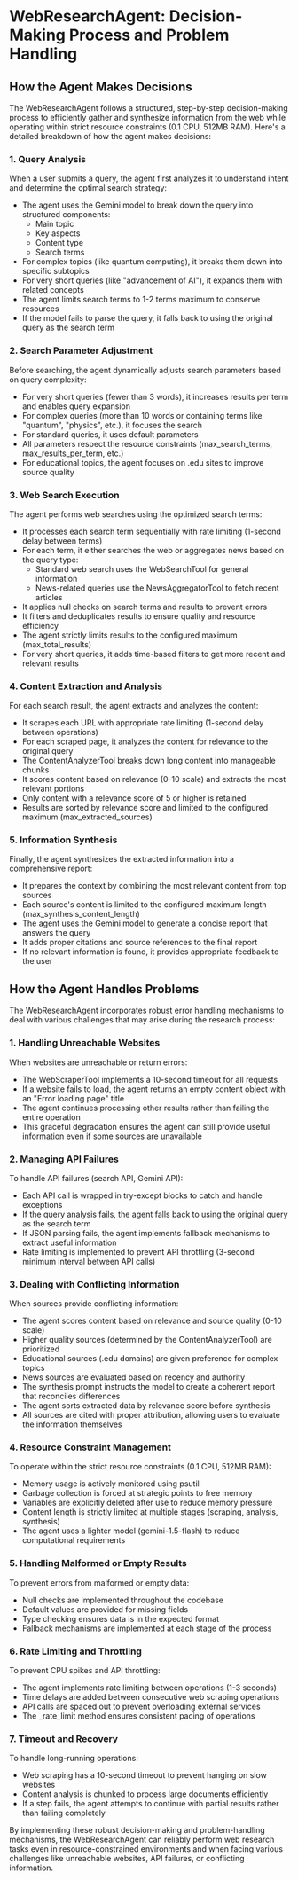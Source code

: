 # WebResearchAgent: Decision-Making Process and Problem Handling

## How the Agent Makes Decisions

The WebResearchAgent follows a structured, step-by-step decision-making process to efficiently gather and synthesize information from the web while operating within strict resource constraints (0.1 CPU, 512MB RAM). Here's a detailed breakdown of how the agent makes decisions:

### 1. Query Analysis

When a user submits a query, the agent first analyzes it to understand intent and determine the optimal search strategy:

- The agent uses the Gemini model to break down the query into structured components:
  - Main topic
  - Key aspects
  - Content type
  - Search terms
- For complex topics (like quantum computing), it breaks them down into specific subtopics
- For very short queries (like "advancement of AI"), it expands them with related concepts
- The agent limits search terms to 1-2 terms maximum to conserve resources
- If the model fails to parse the query, it falls back to using the original query as the search term

### 2. Search Parameter Adjustment

Before searching, the agent dynamically adjusts search parameters based on query complexity:

- For very short queries (fewer than 3 words), it increases results per term and enables query expansion
- For complex queries (more than 10 words or containing terms like "quantum", "physics", etc.), it focuses the search
- For standard queries, it uses default parameters
- All parameters respect the resource constraints (max_search_terms, max_results_per_term, etc.)
- For educational topics, the agent focuses on .edu sites to improve source quality

### 3. Web Search Execution

The agent performs web searches using the optimized search terms:

- It processes each search term sequentially with rate limiting (1-second delay between terms)
- For each term, it either searches the web or aggregates news based on the query type:
  - Standard web search uses the WebSearchTool for general information
  - News-related queries use the NewsAggregatorTool to fetch recent articles
- It applies null checks on search terms and results to prevent errors
- It filters and deduplicates results to ensure quality and resource efficiency
- The agent strictly limits results to the configured maximum (max_total_results)
- For very short queries, it adds time-based filters to get more recent and relevant results

### 4. Content Extraction and Analysis

For each search result, the agent extracts and analyzes the content:

- It scrapes each URL with appropriate rate limiting (1-second delay between operations)
- For each scraped page, it analyzes the content for relevance to the original query
- The ContentAnalyzerTool breaks down long content into manageable chunks
- It scores content based on relevance (0-10 scale) and extracts the most relevant portions
- Only content with a relevance score of 5 or higher is retained
- Results are sorted by relevance score and limited to the configured maximum (max_extracted_sources)

### 5. Information Synthesis

Finally, the agent synthesizes the extracted information into a comprehensive report:

- It prepares the context by combining the most relevant content from top sources
- Each source's content is limited to the configured maximum length (max_synthesis_content_length)
- The agent uses the Gemini model to generate a concise report that answers the query
- It adds proper citations and source references to the final report
- If no relevant information is found, it provides appropriate feedback to the user

## How the Agent Handles Problems

The WebResearchAgent incorporates robust error handling mechanisms to deal with various challenges that may arise during the research process:

### 1. Handling Unreachable Websites

When websites are unreachable or return errors:

- The WebScraperTool implements a 10-second timeout for all requests
- If a website fails to load, the agent returns an empty content object with an "Error loading page" title
- The agent continues processing other results rather than failing the entire operation
- This graceful degradation ensures the agent can still provide useful information even if some sources are unavailable

### 2. Managing API Failures

To handle API failures (search API, Gemini API):

- Each API call is wrapped in try-except blocks to catch and handle exceptions
- If the query analysis fails, the agent falls back to using the original query as the search term
- If JSON parsing fails, the agent implements fallback mechanisms to extract useful information
- Rate limiting is implemented to prevent API throttling (3-second minimum interval between API calls)

### 3. Dealing with Conflicting Information

When sources provide conflicting information:

- The agent scores content based on relevance and source quality (0-10 scale)
- Higher quality sources (determined by the ContentAnalyzerTool) are prioritized
- Educational sources (.edu domains) are given preference for complex topics
- News sources are evaluated based on recency and authority
- The synthesis prompt instructs the model to create a coherent report that reconciles differences
- The agent sorts extracted data by relevance score before synthesis
- All sources are cited with proper attribution, allowing users to evaluate the information themselves

### 4. Resource Constraint Management

To operate within the strict resource constraints (0.1 CPU, 512MB RAM):

- Memory usage is actively monitored using psutil
- Garbage collection is forced at strategic points to free memory
- Variables are explicitly deleted after use to reduce memory pressure
- Content length is strictly limited at multiple stages (scraping, analysis, synthesis)
- The agent uses a lighter model (gemini-1.5-flash) to reduce computational requirements

### 5. Handling Malformed or Empty Results

To prevent errors from malformed or empty data:

- Null checks are implemented throughout the codebase
- Default values are provided for missing fields
- Type checking ensures data is in the expected format
- Fallback mechanisms are implemented at each stage of the process

### 6. Rate Limiting and Throttling

To prevent CPU spikes and API throttling:

- The agent implements rate limiting between operations (1-3 seconds)
- Time delays are added between consecutive web scraping operations
- API calls are spaced out to prevent overloading external services
- The _rate_limit method ensures consistent pacing of operations

### 7. Timeout and Recovery

To handle long-running operations:

- Web scraping has a 10-second timeout to prevent hanging on slow websites
- Content analysis is chunked to process large documents efficiently
- If a step fails, the agent attempts to continue with partial results rather than failing completely

By implementing these robust decision-making and problem-handling mechanisms, the WebResearchAgent can reliably perform web research tasks even in resource-constrained environments and when facing various challenges like unreachable websites, API failures, or conflicting information.
